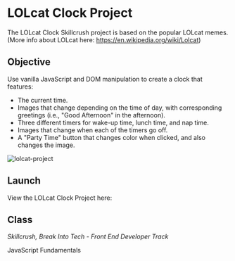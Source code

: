# LOLcat Clock Project

The LOLcat Clock Skillcrush project is based on the popular LOLcat memes. (More info about LOLcat here: https://en.wikipedia.org/wiki/Lolcat)

## Objective

Use vanilla JavaScript and DOM manipulation to create a clock that features:

* The current time.
* Images that change depending on the time of day, with corresponding greetings (i.e., "Good Afternoon" in the afternoon).
* Three different timers for wake-up time, lunch time, and nap time.
* Images that change when each of the timers go off.
* A "Party Time" button that changes color when clicked, and also changes the image.

![lolcat-project](https://www.google.com/url?sa=i&url=https%3A%2F%2Funsplash.com%2Fs%2Fphotos%2Ffunny-cat&psig=AOvVaw0A3zJLU7GsngtqoDgPSxI3&ust=1707461540383000&source=images&cd=vfe&opi=89978449&ved=2ahUKEwjc0vaFlJuEAxWHq_0HHSd2CsMQjRx6BAgAEBc)

## Launch

View the LOLcat Clock Project here:

## Class
*Skillcrush, Break Into Tech - Front End Developer Track*

JavaScript Fundamentals
